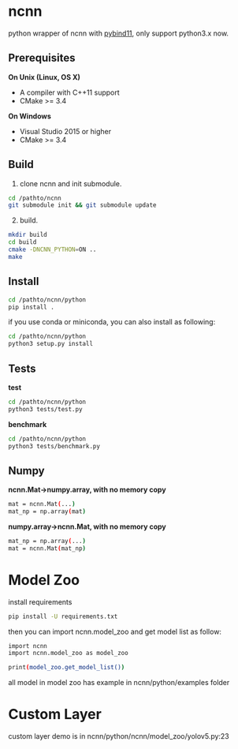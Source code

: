 # ncnn
python wrapper of ncnn with [pybind11](https://github.com/pybind/pybind11), only support python3.x now.

## Prerequisites

**On Unix (Linux, OS X)**

* A compiler with C++11 support
* CMake >= 3.4

**On Windows**

* Visual Studio 2015 or higher
* CMake >= 3.4

## Build
1. clone ncnn and init submodule.
```bash
cd /pathto/ncnn
git submodule init && git submodule update
```
2. build.
```bash
mkdir build
cd build
cmake -DNCNN_PYTHON=ON ..
make
```

## Install
```bash
cd /pathto/ncnn/python
pip install .
```

if you use conda or miniconda, you can also install as following:
```bash
cd /pathto/ncnn/python
python3 setup.py install
```

## Tests
**test**
```bash
cd /pathto/ncnn/python
python3 tests/test.py
```

**benchmark**

```bash
cd /pathto/ncnn/python
python3 tests/benchmark.py
```

## Numpy
**ncnn.Mat->numpy.array, with no memory copy**

```bash
mat = ncnn.Mat(...)
mat_np = np.array(mat)
```

**numpy.array->ncnn.Mat, with no memory copy**
```bash
mat_np = np.array(...)
mat = ncnn.Mat(mat_np)
```

# Model Zoo
install requirements
```bash
pip install -U requirements.txt
```
then you can import ncnn.model_zoo and get model list as follow:
```bash
import ncnn
import ncnn.model_zoo as model_zoo

print(model_zoo.get_model_list())
```
all model in model zoo has example in ncnn/python/examples folder

# Custom Layer

custom layer demo is in ncnn/python/ncnn/model_zoo/yolov5.py:23